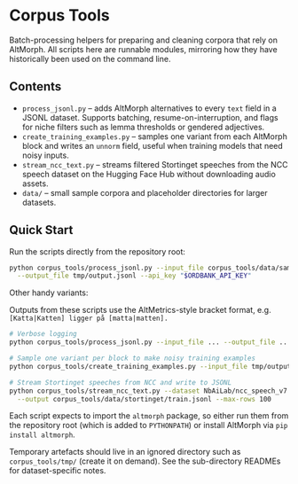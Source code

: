 # Corpus Tools

Batch-processing helpers for preparing and cleaning corpora that rely on AltMorph.
All scripts here are runnable modules, mirroring how they have historically been
used on the command line.

## Contents

- `process_jsonl.py` – adds AltMorph alternatives to every `text` field in a JSONL
  dataset. Supports batching, resume-on-interruption, and flags for niche filters
  such as lemma thresholds or gendered adjectives.
- `create_training_examples.py` – samples one variant from each AltMorph block and
  writes an `unnorm` field, useful when training models that need noisy inputs.
- `stream_ncc_text.py` – streams filtered Stortinget speeches from the NCC speech
  dataset on the Hugging Face Hub without downloading audio assets.
- `data/` – small sample corpora and placeholder directories for larger datasets.

## Quick Start

Run the scripts directly from the repository root:

```bash
python corpus_tools/process_jsonl.py --input_file corpus_tools/data/samples/sample_input.jsonl \
  --output_file tmp/output.jsonl --api_key "$ORDBANK_API_KEY"
```

Other handy variants:

Outputs from these scripts use the AltMetrics-style bracket format, e.g.
`[Katta|Katten] ligger på [matta|matten].`

```bash
# Verbose logging
python corpus_tools/process_jsonl.py --input_file ... --output_file ... --verbosity 2

# Sample one variant per block to make noisy training examples
python corpus_tools/create_training_examples.py --input_file tmp/output.jsonl --output_file tmp/unnorm.jsonl

# Stream Stortinget speeches from NCC and write to JSONL
python corpus_tools/stream_ncc_text.py --dataset NbAiLab/ncc_speech_v7 --config no --split train \
  --output corpus_tools/data/stortinget/train.jsonl --max-rows 100
```

Each script expects to import the `altmorph` package, so either run them from the
repository root (which is added to `PYTHONPATH`) or install AltMorph via `pip install altmorph`.

Temporary artefacts should live in an ignored directory such as `corpus_tools/tmp/`
(create it on demand). See the sub-directory READMEs for dataset-specific notes.
